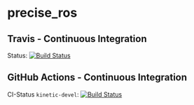 precise_ros
===========

## Travis - Continuous Integration

Status: [![Build Status](https://travis-ci.com/mojin-robotics/precise_ros.svg?branch=kinetic-devel)](https://travis-ci.com/github/mojin-robotics/precise_ros)

## GitHub Actions - Continuous Integration 

CI-Status ```kinetic-devel```: [![Build Status](https://github.com/mojin-robotics/precise_ros/workflows/CI/badge.svg?branch=kinetic-devel)](https://github.com/mojin-robotics/precise_ros/actions?query=workflow%3ACI)
